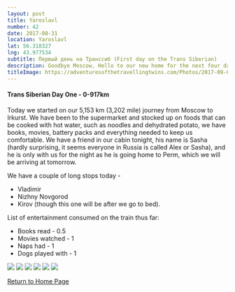 ```yaml
---
layout: post
title: Yaroslavl
number: 42
date: 2017-08-31
location: Yaroslavl
lat: 56.318327
lng: 43.977534
subtitle: Первый день на Транссиб (First day on the Trans Siberian)
description: Goodbye Moscow, Hello to our new home for the next four days!
titleImage: https://adventuresofthetravellingtwins.com/Photos/2017-09-02-Yaroslavl/cover-min.jpg
---
```


<h4>Trans Siberian Day One - 0-917km</h4>

Today we started on our 5,153 km (3,202 mile) journey from Moscow to Irkurst. We have been to the supermarket and stocked up on foods that can be cooked with hot water, such as noodles and dehydrated potato, we have books, movies, battery packs and everything needed to keep us comfortable. 
We have a friend in our cabin tonight, his name is Sasha (hardly surprising, it seems everyone in Russia is called Alex or Sasha), and he is only with us for the night as he is going home to Perm, which we will be arriving at tomorrow. 

We have a couple of long stops today - 
* Vladimir
* Nizhny Novgorod
* Kirov (though this one will be after we go to bed).

List of entertainment consumed on the train thus far:
* Books read - 0.5
* Movies watched - 1
* Naps had - 1
* Dogs played with - 1

<img src="https://adventuresofthetravellingtwins.com/Photos/2017-09-02-Yaroslavl/day11-min.jpg" class="image1">
<img src="https://adventuresofthetravellingtwins.com/Photos/2017-09-02-Yaroslavl/day12-min.jpg" class="image1">
<img src="https://adventuresofthetravellingtwins.com/Photos/2017-09-02-Yaroslavl/day13-min.jpg" class="image1">
<img src="https://adventuresofthetravellingtwins.com/Photos/2017-09-02-Yaroslavl/day14-min.jpg" class="image1">
<img src="https://adventuresofthetravellingtwins.com/Photos/2017-09-02-Yaroslavl/day15-min.jpg" class="image1">
<img src="https://adventuresofthetravellingtwins.com/Photos/2017-09-02-Yaroslavl/day16-min.jpg" class="image1">

<a href="https://adventuresofthetravellingtwins.com/">Return to Home Page</a>
